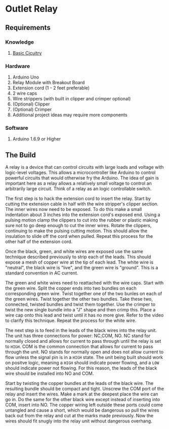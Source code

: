 # Outlet Relay
## Requirements
### Knowledge
1. [Basic Cicuitry](http://curriculum.io/arduino/basic-circuitry)


### Hardware
1. Arduino Uno
2. Relay Module with Breakout Board
3. Extension cord (1 - 2 feet preferable)
4. 2 wire caps
5. Wire strippers (with built in clipper and crimper optional)
6. (Optional) Clipper
7. (Optional) Crimper
8. Additional project ideas may require more components

### Software
1. Arduino 1.6.9 or Higher

## The Build

A relay is a device that can control circuits with large loads and voltage with logic-level voltages. This allows a microcontroller like Arduino to control powerful circuits that would otherwise fry the Arduino. The idea of gain is important here as a relay allows a relatively small voltage to control an arbitrarily large circuit. Think of a relay as an logic controllable switch.

The first step is to hack the extension cord to insert the relay. Start by cutting the extension cable in half with the wire stripper's clipper section. The inner wires now need to be exposed. To do this make a small indentation about 3 inches into the extension cord's exposed end. Using a pulsing motion clamp the clippers to cut into the rubber or plastic making sure not to go deep enough to cut the inner wires. Rotate the clippers, continuing to make the pulsing cutting motion. This should allow the insulation to slide off the cord when pulled. Repeat this process for the other half of the extension cord.

Once the black, green, and white wires are exposed use the same technique described previously to strip each of the leads. This should expose a mesh of copper wire at the tip of each lead. The white wire is "neutral", the black wire is "live", and the green wire is "ground". This is a standard convention in AC current.

The green and white wires need to reattached with the wire caps. Start with the green wire. Split the copper ends into two bundles on each corresponding green wire. Twist together one of the two bunles on each of the green wires. Twist together the other two bundles. Take these two, connected, twisted bundles and twist them together. Use the crimper to twist the new single bundle into a "J" shape and then crimp this. Place a wire cap onto this lead and twist until it has no more give. Refer to the video to clarify this technique. Repeat the process for the white wire.

The next step is to feed in the leads of the black wires into the relay unit. The unit has three connections for power: NC,COM, NO. NC stand for normally closed and allows for current to pass through until the relay is set to `HIGH`. COM is the common connection that allows for current to pass through the unit. NO stands for normally open and does not allow current to flow unless the signal pin is in a `HIGH` state. The unit being built should work on positve logic, meaning a `HIGH` should indicate power flowing, and a `LOW` should indicate power not flowing. For this reason, the leads of the black wire should be installed into NO and COM.

Start by twisting the copper bundles at the leads of the black wire. The resulting bundle should be compact and tight. Unscrew the COM port of the relay and insert the wires. Make a mark at the deepest place the wire can go in. Do the same for the other black wire except instead of inserting into COM, insert into NO. The copper wiring left outside these ports could come untangled and cause a short, which would be dangerous so pull the wires back out from the relay and cut at the marks made previously. Now the wires should fit snugly into the relay unit without dangerous overhang.

